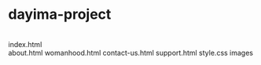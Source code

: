 # dayima-project

<br> index.html </br>
about.html
womanhood.html
contact-us.html
support.html
style.css
images
